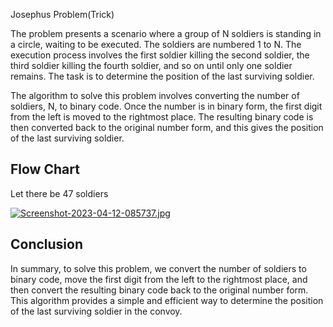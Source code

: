 
Josephus Problem(Trick)


The problem presents a scenario where a group of N soldiers is standing in a circle, waiting to be executed. The soldiers are numbered 1 to N. The execution process involves the first soldier killing the second soldier, the third soldier killing the fourth soldier, and so on until only one soldier remains. The task is to determine the position of the last surviving soldier.

The algorithm to solve this problem involves converting the number of soldiers, N, to binary code. Once the number is in binary form, the first digit from the left is moved to the rightmost place. The resulting binary code is then converted back to the original number form, and this gives the position of the last surviving soldier.




## Flow Chart

Let there be 47 soldiers 

[![Screenshot-2023-04-12-085737.jpg](https://i.postimg.cc/43wnCh92/Screenshot-2023-04-12-085737.jpg)](https://postimg.cc/sBQ37xK5)


## Conclusion 
In summary, to solve this problem, we convert the number of soldiers to binary code, move the first digit from the left to the rightmost place, and then convert the resulting binary code back to the original number form. This algorithm provides a simple and efficient way to determine the position of the last surviving soldier in the convoy.
